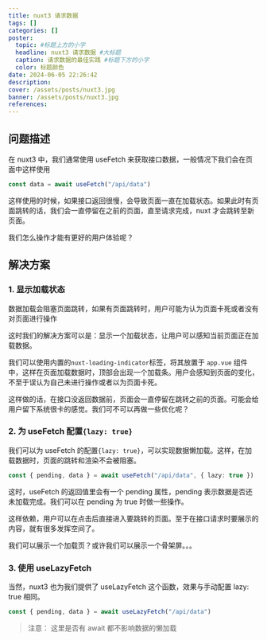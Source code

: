 ```yaml
---
title: nuxt3 请求数据
tags: []
categories: []
poster:
  topic: #标题上方的小字
  headline: nuxt3 请求数据 #大标题
  caption: 请求数据的最佳实践 #标题下方的小字
  color: 标题颜色
date: 2024-06-05 22:26:42
description:
cover: /assets/posts/nuxt3.jpg
banner: /assets/posts/nuxt3.jpg
references:
---
```


## 问题描述

在 nuxt3 中，我们通常使用 useFetch 来获取接口数据，一般情况下我们会在页面中这样使用

```ts
const data = await useFetch("/api/data")
```

这样使用的时候，如果接口返回很慢，会导致页面一直在加载状态。如果此时有页面跳转的话，我们会一直停留在之前的页面，直至请求完成，nuxt 才会跳转至新页面。

我们怎么操作才能有更好的用户体验呢？

## 解决方案

### 1. 显示加载状态

数据加载会阻塞页面跳转，如果有页面跳转时，用户可能为认为页面卡死或者没有对页面进行操作

这时我们的解决方案可以是：显示一个加载状态，让用户可以感知当前页面正在加载数据。

我们可以使用内置的`nuxt-loading-indicator`标签，将其放置于 `app.vue` 组件中，这样在页面加载数据时，顶部会出现一个加载条。用户会感知到页面的变化，不至于误认为自己未进行操作或者以为页面卡死。

这样做的话，在接口没返回数据前，页面会一直停留在跳转之前的页面。可能会给用户留下系统很卡的感觉。我们可不可以再做一些优化呢？

### 2. 为 useFetch 配置`{lazy: true}`

我们可以为 useFetch 的配置`{lazy: true}`，可以实现数据懒加载。这样，在加载数据时，页面的跳转和渲染不会被阻塞。

```ts
const { pending, data } = await useFetch("/api/data", { lazy: true })
```

这时，useFetch 的返回值里会有一个 pending 属性，pending 表示数据是否还未加载完成。我们可以在 pending 为 true 时做一些操作。

这样依赖，用户可以在点击后直接进入要跳转的页面。至于在接口请求时要展示的内容，就有很多发挥空间了。

我们可以展示一个加载页？或许我们可以展示一个骨架屏。。。

### 3. 使用 useLazyFetch

当然，nuxt3 也为我们提供了 useLazyFetch 这个函数，效果与手动配置 lazy: true 相同。

```ts
const { pending, data } = await useLazyFetch("/api/data")
```

> 注意： 这里是否有 await 都不影响数据的懒加载

